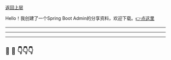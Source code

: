[返回上层](index)

Hello！我创建了一个Spring Boot Admin的分享资料，欢迎下载。[👉点这里](https://dxsn-1300740068.cos.ap-nanjing.myqcloud.com/springboot%20admin.pdf)



---
---
---


## 🤔  💭 👇👇👇

<script src="https://utteranc.es/client.js"
        repo="dongxishaonian/issue-posted"
        issue-term="pathname"
        label="🙂🙃😡🥶😬🤣😄"
        theme="github-light"
        crossorigin="anonymous"
        async>
</script>

